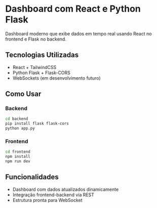 # Dashboard com React e Python Flask

Dashboard moderno que exibe dados em tempo real usando React no frontend e Flask no backend.

## Tecnologias Utilizadas
- React + TailwindCSS
- Python Flask + Flask-CORS
- WebSockets (em desenvolvimento futuro)

## Como Usar

### Backend
```bash
cd backend
pip install flask flask-cors
python app.py
```

### Frontend
```bash
cd frontend
npm install
npm run dev
```

## Funcionalidades
- Dashboard com dados atualizados dinamicamente
- Integração frontend-backend via REST
- Estrutura pronta para WebSocket

